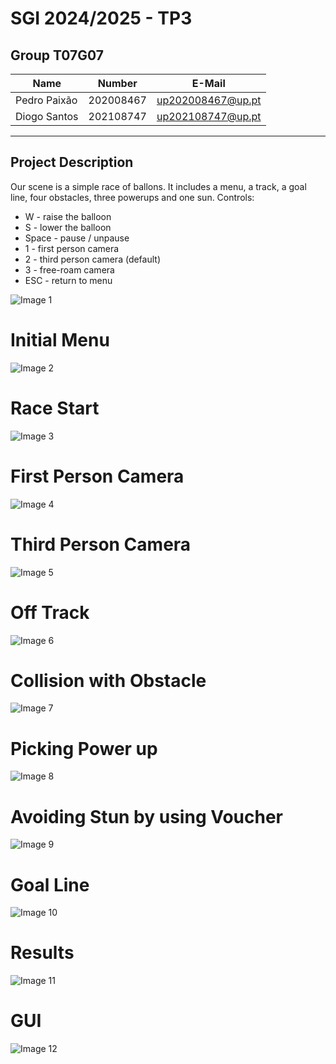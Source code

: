 # SGI 2024/2025 - TP3

## Group T07G07

| Name             | Number    | E-Mail             |
| ---------------- | --------- | ------------------ |
| Pedro Paixão     | 202008467 | up202008467@up.pt  |
| Diogo Santos     | 202108747 | up202108747@up.pt  |

----
## Project Description

Our scene is a simple race of ballons. It includes a menu, a track, a goal line, four obstacles, three powerups and one sun. 
Controls:
- W - raise the balloon
- S - lower the balloon
- Space - pause / unpause
- 1 - first person camera
- 2 - third person camera (default)
- 3 - free-roam camera
- ESC - return to menu

![Image 1](screenshots/overview.png)

# Initial Menu

![Image 2](screenshots/initialMenu.png)

# Race Start

![Image 3](screenshots/countdown.png)

# First Person Camera

![Image 4](screenshots/firstPerson.png)

# Third Person Camera

![Image 5](screenshots/thirdPerson.png)

# Off Track

![Image 6](screenshots/offTrack.png)

# Collision with Obstacle 

![Image 7](screenshots/collision.png)

# Picking  Power up

![Image 8](screenshots/powerUp.png)

# Avoiding Stun by using Voucher

![Image 9](screenshots/voucherUsed.png)

# Goal Line

![Image 10](screenshots/goalLine.png)

# Results

![Image 11](screenshots/resultsMenu.png)

# GUI

![Image 12](screenshots/gui.png)